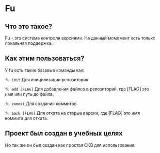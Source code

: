 <h1>Fu</h1>

<h2>Что это такое?</h2>
Fu - это система контроля версиями. На данный момемент есть только локальная поддержка.
<h2>Как этим пользоваться?</h2>
У fu есть такие базовые команды как:

<code>fu init</code> Для иницилизации репозитория

<code>fu add [FLAG]</code> Для добавления файлов в репозиторий, где [FLAG] это имя или путь до файла.

<code>fu commit</code> Для создания коммитов

<code>fu back [FLAG]</code> Для отката на старые версии, где [FLAG] это имя коммита для отката.

<h2>Проект был создан в учебных целях</h2>
Но так же он был создан как простая СКВ для использования.